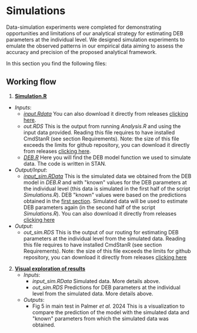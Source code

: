 # Simulations
Data-simulation experiments were completed for demonstrating opportunities and limitations of our analytical strategy for estimating DEB parameters at the individual level. We designed simulation experiments to emulate the observed patterns in our empirical data aiming to assess the accuracy and precision of the proposed analytical framework.

In this section you find the following files:

## Working flow

1. [**Simulation.R**](../2_SIMULATIONS/Simulation.R)
  - *Inputs*:
      - [_input.Rdata_](../2_SIMULATIONS/input.RData)  You can also download it directly from releases [clicking here](https://github.com/Iremoma/DEB_IndividualVariability-Palmer-et-al.2024/releases/download/v1.0/input.RData).
      - _out.RDS_ This is the output from running _Analysis.R_ and using the input data provided. Reading this file requires to have installed CmdStanR (see section Requirements). Note: the size of this file exceeds the limits for github repository, you can download it directly from releases [clicking here](https://github.com/Iremoma/DEB_IndividualVariability-Palmer-et-al.2024/releases/download/v1.1/out.RDS).
      - [_DEB.R_](../2_SIMULATIONS/DEB.R) Here you will find the DEB model function we used to simulate data. The code is written in STAN.
  - *Output/Input*:
      -  [_input_sim.RData_](../2_SIMULATIONS/input_sim.RData) This is the simulated data we obtained from the DEB model in _DEB.R_ and with "known" values for the DEB parameters at the individual level (this data is simulated in the first half of the script _Simulations.R_). DEB "known" values were based on the predictions obtained in the [first section](../1_REALDATA). Simulated data will be used to estimate DEB parameters again (in the second half of the script _Simulations.R_). You can also download it directly from releases [clicking here](https://github.com/Iremoma/DEB_IndividualVariability-Palmer-et-al.2024/releases/download/v2.0/input_sim.RData)
  - *Output*:
      -  _out_sim.RDS_ This is the output of our routing for estimating DEB parameters at the individual level from the simulated data. Reading this file requires to have installed CmdStanR (see section Requirements). Note: the size of this file exceeds the limits for github repository, you can download it directly from releases [clicking here](https://github.com/Iremoma/DEB_IndividualVariability-Palmer-et-al.2024/releases/download/v2.1/out_sim.RDS)


2. [**Visual exploration of results**](../2_SIMULATIONS/Fig5.R)
   - *Inputs*:
      -  _input_sim.RData_ Simulated data. More details above. 
      -  _out_sim.RDS_ Predictions for DEB parameters at the individual level from the simulated data. More details above.    
    - *Outputs*:
      - Fig 5 in main test in Palmer _et al._ 2024 This is a visualization to compare the prediction of the model with the simulated data and "known" parameters from which the simulated data was obtained.



